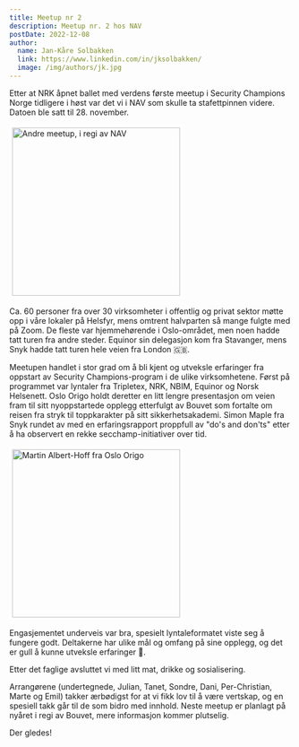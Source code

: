 ```yaml
---
title: Meetup nr 2
description: Meetup nr. 2 hos NAV
postDate: 2022-12-08
author:
  name: Jan-Kåre Solbakken
  link: https://www.linkedin.com/in/jksolbakken/
  image: /img/authors/jk.jpg
---
```


Etter at NRK åpnet ballet med verdens første meetup i Security Champions Norge tidligere i høst var det vi i NAV som skulle ta stafettpinnen videre. Datoen ble satt til 28. november.

<img src="/img/scn2.jpg" height="300px" style="border: 5px solid white" alt="Andre meetup, i regi av NAV" title="Andre meetup, i regi av NAV">

Ca. 60 personer fra over 30 virksomheter i offentlig og privat sektor møtte opp i våre lokaler på Helsfyr, mens omtrent halvparten så mange fulgte med på Zoom. De fleste var hjemmehørende i Oslo-området, men noen hadde tatt turen fra andre steder. Equinor sin delegasjon kom fra Stavanger, mens Snyk hadde tatt turen hele veien fra London 🇬🇧.

Meetupen handlet i stor grad om å bli kjent og utveksle erfaringer fra oppstart av Security Champions-program i de ulike virksomhetene. Først på programmet var lyntaler fra Tripletex, NRK, NBIM, Equinor og Norsk Helsenett. Oslo Origo holdt deretter en litt lengre presentasjon om veien fram til sitt nyoppstartede opplegg etterfulgt av Bouvet som fortalte om reisen fra stryk til toppkarakter på sitt sikkerhetsakademi. Simon Maple fra Snyk rundet av med en erfaringsrapport proppfull av "do's and don'ts" etter å ha observert en rekke secchamp-initiativer over tid.

<img src="/img/origo.jpg" height="300px" style="border: 5px solid white" alt="Martin Albert-Hoff fra Oslo Origo" title="Martin Albert-Hoff fra Oslo Origo">

Engasjementet underveis var bra, spesielt lyntaleformatet viste seg å fungere godt. Deltakerne har ulike mål og omfang på sine opplegg, og det er gull å kunne utveksle erfaringer 💪.

Etter det faglige avsluttet vi med litt mat, drikke og sosialisering.

Arrangørene (undertegnede, Julian, Tanet, Sondre, Dani, Per-Christian, Marte og Emil) takker ærbødigst for at vi fikk lov til å være vertskap, og en spesiell takk går til de som bidro med innhold. Neste meetup er planlagt på nyåret i regi av Bouvet, mere informasjon kommer plutselig.

Der gledes!
